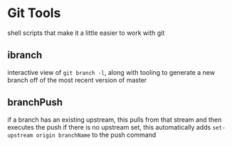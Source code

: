 # Git Tools
shell scripts that make it a little easier to work with git

## ibranch
interactive view of `git branch -l`, along with tooling to generate a new branch off of the most recent version of master

## branchPush 
if a branch has an existing upstream, this pulls from that stream and then executes the push
if there is no upstream set, this automatically adds `set-upstream origin branchName` to the push command